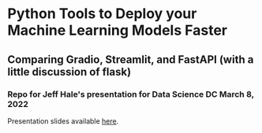 # Python Tools to Deploy your Machine Learning Models Faster

## Comparing Gradio, Streamlit, and FastAPI (with a little discussion of flask)

### Repo for Jeff Hale's presentation for Data Science DC March 8, 2022


Presentation slides available [here](presentation/Deploy%20your%20models%20faster.pdf).